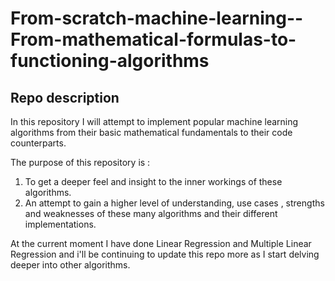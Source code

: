 # From-scratch-machine-learning--From-mathematical-formulas-to-functioning-algorithms
## Repo description
In this repository I will attempt to implement popular machine learning algorithms from their basic mathematical fundamentals to their code counterparts.

The purpose of this repository is :

1. To get a deeper feel and insight to the inner workings of these algorithms.
2. An attempt to gain a higher level of understanding, use cases , strengths and weaknesses of these many algorithms and their different implementations.

At the current moment I have done Linear Regression and Multiple Linear Regression and i'll be continuing to update this repo more as I start delving deeper into other algorithms.
